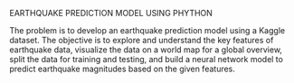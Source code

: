 EARTHQUAKE PREDICTION MODEL USING PHYTHON

The problem is to develop an earthquake prediction model using a Kaggle dataset. The objective is to explore and understand the key features of earthquake data, visualize the data on a world map for a global overview, split the data for training and testing, and build a neural network model to predict earthquake magnitudes based on the given features.
